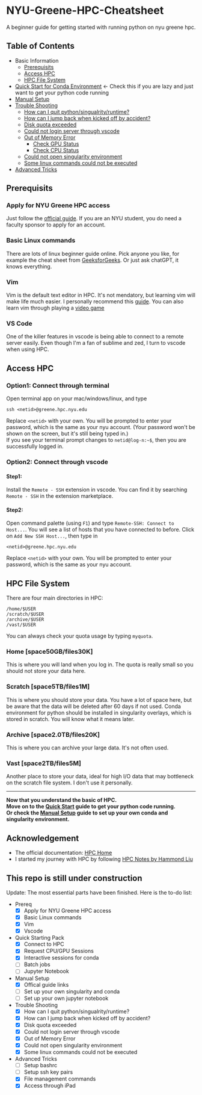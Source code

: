 # NYU-Greene-HPC-Cheatsheet
A beginner guide for getting started with running python on nyu greene hpc. 

## Table of Contents
* Basic Information
	* [Prerequisits](#prerequisits)
	* [Access HPC](#access-hpc)
	* [HPC File System](#hpc-file-system)
* [Quick Start for Conda Environment](QuickStart.md) <- Check this if you are lazy and just want to get your python code running
* [Manual Setup](MaunalSetup.md)
* [Trouble Shooting](TroubleShooting.md)
	* [How can I quit python/singualrity/runtime?](TroubleShooting.md#how-can-i-quit)
	* [How can I jump back when kicked off by accident?](TroubleShooting.md#how-can-i-jump-back-when-kicked-off-by-accident)
	* [Disk quota exceeded](TroubleShooting.md#disk-quota-exceeded)
	* [Could not login server through vscode](TroubleShooting.md#could-not-login-server-through-vscode)
	* [Out of Memory Error](TroubleShooting.md#out-of-memory-error)
		* [Check GPU Status](TroubleShooting.md#check-gpu-status)
		* [Check CPU Status](TroubleShooting.md#check-cpu-status)
	* [Could not open singularity environment](TroubleShooting.md#could-not-open-singularity-environment)
	* [Some linux commands could not be executed](TroubleShooting.md#some-linux-commands-could-not-be-executed)
* [Advanced Tricks](AdvancedTricks.md)

## Prerequisits
### Apply for NYU Greene HPC access
Just follow the [official guide](https://www.nyu.edu/life/information-technology/research-computing-services/high-performance-computing/high-performance-computing-nyu-it/hpc-accounts-and-eligibility.html#eligibility). If you are an NYU student, you do need a faculty sponsor to apply for an account.

### Basic Linux commands
There are lots of linux beginner guide online. Pick anyone you like, for example the cheat sheet from [GeeksforGeeks](https://www.geeksforgeeks.org/linux-commands-cheat-sheet/). Or just ask chatGPT, it knows everything.

### Vim
Vim is the default text editor in HPC. It's not mendatory, but learning vim will make life much easier. I personally recommend this [guide](https://github.com/iggredible/Learn-Vim?tab=readme-ov-file). You can also learn vim through playing a [video game](https://vim-adventures.com/)

### VS Code
One of the killer features in vscode is being able to connect to a remote server easily. Even though I'm a fan of sublime and zed, I turn to vscode when using HPC.


## Access HPC
### Option1: Connect through terminal
Open terminal app on your mac/windows/linux, and type
```
ssh <netid>@greene.hpc.nyu.edu
```
Replace `<netid>` with your own. You will be prompted to enter your password, which is the same as your nyu account. (Your password won't be shown on the screen, but it's still being typed in.) <br>
If you see your terminal prompt changes to `netid@log-n:~$`, then you are successfully logged in.


### Option2: Connect through vscode
#### Step1: 
Install the `Remote - SSH` extension in vscode. You can find it by searching `Remote - SSH` in the extension marketplace.

#### Step2:
Open command palette (using `F1`) and type `Remote-SSH: Connect to Host...`. You will see a list of hosts that you have connected to before. Click on `Add New SSH Host...`, then type in
```
<netid>@greene.hpc.nyu.edu
```
Replace `<netid>` with your own. You will be prompted to enter your password, which is the same as your nyu account.

## HPC File System
There are four main directories in HPC:
```
/home/$USER
/scratch/$USER
/archive/$USER
/vast/$USER
```
You can always check your quota usage by typing `myquota`.
### Home [space50GB/files30K]
This is where you will land when you log in. The quota is really small so you should not store your data here.

### Scratch [space5TB/files1M]
This is where you should store your data. You have a lot of space here, but be aware that the data will be deleted after 60 days if not used. Conda environment for python should be installed in singularity overlays, which is stored in scratch. You will know what it means later.

### Archive [space2.0TB/files20K]
This is where you can archive your large data. It's not often used.

### Vast [space2TB/files5M]
Another place to store your data, ideal for high I/O data that may bottleneck on the scratch file system. I don't use it personally.

***
**Now that you understand the basic of HPC. <br>
Move on to the [Quick Start](QuickStart.md) guide to get your python code running. <br>
Or check the [Manual Setup](MaunalSetup.md) guide to set up your own conda and singularity environment.**

## Acknowledgement
* The official documentation: [HPC Home](https://sites.google.com/nyu.edu/nyu-hpc/home?authuser=0)
* I started my journey with HPC by following [HPC Notes by Hammond Liu](https://abstracted-crime-34a.notion.site/63aae4cc39904d11a5c744f480a42017?v=261a410e1fe24d0294ed744c21a41015&p=7ed5e95ce1dc400898f6462f6de47d2c&pm=s)

## This repo is still under construction
Update: The most essential parts have been finished. Here is the to-do list:
* Prereq
	- [x] Apply for NYU Greene HPC access
	- [x] Basic Linux commands
	- [x] Vim
	- [x] Vscode
* Quick Starting Pack
	- [x] Connect to HPC
	- [x] Request CPU/GPU Sessions
	- [x] Interactive sessions for conda
	- [ ] Batch jobs
	- [ ] Jupyter Notebook
* Manual Setup
	- [x] Offical guide links
	- [ ] Set up your own singularity and conda
	- [ ] Set up your own jupyter notebook
* Trouble Shooting
	- [x] How can I quit python/singualrity/runtime?
	- [x] How can I jump back when kicked off by accident?
	- [x] Disk quota exceeded
	- [x] Could not login server through vscode
	- [x] Out of Memory Error
	- [x] Could not open singularity environment
	- [x] Some linux commands could not be executed
* Advanced Tricks
	- [ ] Setup bashrc
	- [ ] Setup ssh key pairs
	- [x] File management commands
	- [x] Access through iPad